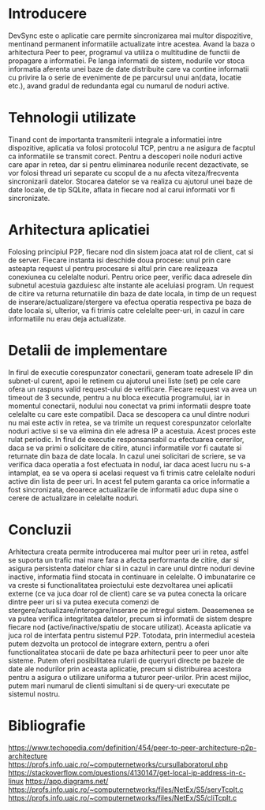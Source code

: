 
# Introducere
DevSync este o aplicatie care permite sincronizarea mai multor dispozitive, mentinand permanent 
informatiile actualizate intre acestea. Avand la baza o arhitectura Peer to peer, programul va utiliza o 
multitudine de functii de propagare a informatiei. Pe langa informatii de sistem, nodurile vor stoca 
informatia aferenta unei baze de date distribuite care va contine informatii cu privire la o serie de 
evenimente de pe parcursul unui an(data, locatie etc.), avand gradul de redundanta egal cu numarul de 
noduri active.

# Tehnologii utilizate
Tinand cont de importanta transmiterii integrale a informatiei intre dispozitive, aplicatia va folosi 
protocolul TCP, pentru a ne asigura de facptul ca informatiile se transmit corect. Pentru a descoperi noile 
noduri active care apar in retea, dar si pentru eliminarea nodurile recent dezactivate, se vor folosi thread uri separate cu scopul de a nu afecta viteza/frecventa sincronizarii datelor. Stocarea datelor se va realiza 
cu ajutorul unei baze de date locale, de tip SQLite, aflata in fiecare nod al carui informatii vor fi 
sincronizate.

# Arhitectura aplicatiei
Folosing principiul P2P, fiecare nod din sistem joaca atat rol de client, cat si de server. Fiecare instanta isi 
deschide doua procese: unul prin care asteapta request ul pentru procesare si altul prin care realizeaza 
conexiunea cu celelalte noduri. 
Pentru orice peer, verific daca adresele din subnetul acestuia gazduiesc alte instante ale aceluiasi program.
Un request de citire va returna returnatiile din baza de date locala, in timp de un request de 
inserare/actualizare/stergere va efectua operatia respectiva pe baza de date locala si, ulterior, va fi trimis 
catre celelalte peer-uri, in cazul in care informatiile nu erau deja actualizate.

# Detalii de implementare
In firul de executie corespunzator conectarii, generam toate adresele IP din subnet-ul curent, apoi le 
retinem cu ajutorul unei liste (set) pe cele care ofera un raspuns valid request-ului de verificare. Fiecare
request va avea un timeout de 3 secunde, pentru a nu bloca executia programului, iar in momentul 
conectarii, nodului nou conectat va primi informatii despre toate celelalte cu care este compatibil. Daca se 
descopera ca unul dintre noduri nu mai este activ in retea, se va trimite un request corespunzator celorlalte 
noduri active si se va elimina din ele adresa IP a acestuia. Acest proces este rulat periodic.
In firul de executie responsansabil cu efectuarea cererilor, daca se va primi o solicitare de citire, atunci 
informatiile vor fi cautate si returnate din baza de date locala. In cazul unei solicitari de scriere, se va 
verifica daca operatia a fost efectuata in nodul, iar daca acest lucru nu s-a intamplat, ea se va opera si 
acelasi request va fi trimis catre celelalte noduri active din lista de peer uri. 
In acest fel putem garanta ca orice informatie a fost sincronizata, deoarece actualizarile de informatii aduc
dupa sine o cerere de actualizare in celelalte noduri.


# Concluzii 
Arhitectura creata permite introducerea mai multor peer uri in retea, astfel se suporta un trafic mai mare 
fara a afecta performanta de citire, dar si asigura persistenta datelor chiar si in cazul in care unul dintre 
noduri devine inactive, informatia fiind stocata in continuare in celelalte. 
O imbunatarire ce va creste si functionalitatea proiectului este dezvoltarea unei aplicatii externe (ce va 
juca doar rol de client) care se va putea conecta la oricare dintre peer uri si va putea executa comenzi de 
stergere/actualizare/interogare/inserare pe intregul sistem. Deasemenea se va putea verifica integritatea 
datelor, precum si informatii de sistem despre fiecare nod (active/inactive/spatiu de stocare utilizat). 
Aceasta aplicatie va juca rol de interfata pentru sistemul P2P. Totodata, prin intermediul acesteia putem 
dezvolta un protocol de integrare extern, pentru a oferi functionalitatea stocarii de date pe baza arhitecturii 
peer to peer unor alte sisteme. Putem oferi posibilitatea rularii de queryuri directe pe bazele de date ale 
nodurilor prin aceasta aplicatie, precum si distribuirea acestora pentru a asigura o utilizare uniforma a 
tuturor peer-urilor. Prin acest mijloc, putem mari numarul de clienti simultani si de query-uri executate pe 
sistemul nostru. 

# Bibliografie
https://www.techopedia.com/definition/454/peer-to-peer-architecture-p2p-architecture
https://profs.info.uaic.ro/~computernetworks/cursullaboratorul.php
https://stackoverflow.com/questions/4130147/get-local-ip-address-in-c-linux
https://app.diagrams.net/
https://profs.info.uaic.ro/~computernetworks/files/NetEx/S5/servTcpIt.c
https://profs.info.uaic.ro/~computernetworks/files/NetEx/S5/cliTcpIt.c
